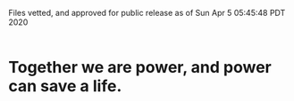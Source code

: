 Files vetted, and approved for public release as of Sun Apr  5 05:45:48 PDT 2020<br><br><h1>Together we are power, and power can save a life.</h1>
